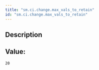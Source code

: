 ```yaml
---
title: "sm.ci.change.max_vals_to_retain"
id: "sm.ci.change.max_vals_to_retain"
---
```

## Description



## Value: 
```
20
```